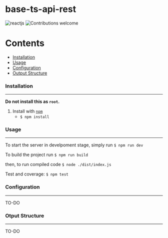 # base-ts-api-rest
![reactjs](https://img.shields.io/badge/reacjs-v17.0.2-informational)
![Contributions welcome](https://img.shields.io/badge/contributions-welcome-orange.svg)

Contents
========

 * [Installation](#installation)
 * [Usage](#usage)
 * [Configuration](#configuration)
 * [Output Structure](#output-structure)

### Installation
---

**Do not install this as `root`.**

1. Install with [`npm`](https://www.npmjs.com/get-npm)
    + `$ npm install`

### Usage
---

To start the server in develpoment stage, simply run `$ npm run dev`

To build the project run `$ npm run build`


then, to run compiled code `$ node ./dist/index.js`
 
Test and coverage: `$ npm test`
 
### Configuration
---
TO-DO
 
### Otput Structure
---
TO-DO
